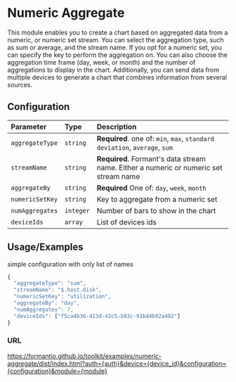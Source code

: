 
# Numeric Aggregate

This module enables you to create a chart based on aggregated data from a numeric, or numeric set stream. You can select the aggregation type, such as sum or average, and the stream name. If you opt for a numeric set, you can specify the key to perform the aggregation on. You can also choose the aggregation time frame (day, week, or month) and the number of aggregations to display in the chart. Additionally, you can send data from multiple devices to generate a chart that combines information from several sources.

## Configuration
| Parameter | Type     |  Description         |    
| :-------- | :------- | :----------------- |
|`aggregateType`| `string` | **Required**. one of: `min`, `max`, `standard deviation`, `average`, `sum` |
|`streamName`| `string` | **Required**. Formant's data stream name. Either a numeric or numeric set stream name |
|`aggregateBy`| `string` |**Required** One of: `day`, `week`, `month` |
|`numericSetKey`| `string` | Key to aggregate from a numeric set |
|`numAggregates`| `integer` | Number of bars to show in the chart |
|`deviceIds`| `array` | List of devices ids|



## Usage/Examples
simple configuration with only list of names

```javascript
{
  "aggregateType": "sum",
  "streamName": "$.host.disk",
  "numericSetKey": "utilization",
  "aggregateBy": "day",
  "numAggregates": 7,
  "deviceIds": ["f5ca4b36-413d-43c5-b03c-91bd4b92a492"]
}


```




### URL


https://formantio.github.io/toolkit/examples/numeric-aggregate/dist/index.html?auth={auth}&device={device_id}&configuration={configuration}&module={module}


